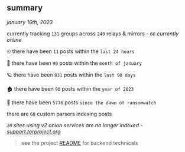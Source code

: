 
## summary
_january 16th, 2023_

currently tracking `131` groups across `240` relays & mirrors - _`66` currently online_

⏲ there have been `11` posts within the `last 24 hours`

🦈 there have been `90` posts within the `month of january`

🪐 there have been `831` posts within the `last 90 days`

🏚 there have been `90` posts within the `year of 2023`

🦕 there have been `5776` posts `since the dawn of ransomwatch`

there are `68` custom parsers indexing posts

_`20` sites using v2 onion services are no longer indexed - [support.torproject.org](https://support.torproject.org/onionservices/v2-deprecation/)_

> see the project [README](https://github.com/joshhighet/ransomwatch#ransomwatch--) for backend technicals
